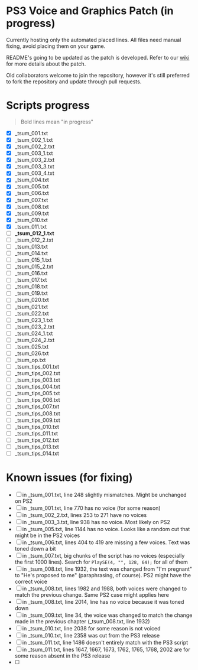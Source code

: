 # PS3 Voice and Graphics Patch (in progress)

Currently hosting only the automated placed lines. All files need manual fixing, avoid placing them on your game.

README's going to be updated as the patch is developed. Refer to our [wiki](https://github.com/07th-mod/guide/wiki) for more details about the patch.

Old collaborators welcome to join the repository, however it's still preferred to fork the repository and update through pull requests.

# Scripts progress

>Bold lines mean "in progress"

- [x] _tsum_001.txt
- [x] _tsum_002_1.txt
- [x] _tsum_002_2.txt
- [x] _tsum_003_1.txt
- [x] _tsum_003_2.txt
- [x] _tsum_003_3.txt
- [x] _tsum_003_4.txt
- [x] _tsum_004.txt
- [x] _tsum_005.txt
- [x] _tsum_006.txt
- [x] _tsum_007.txt
- [x] _tsum_008.txt
- [x] _tsum_009.txt
- [x] _tsum_010.txt
- [x] _tsum_011.txt
- [ ] **_tsum_012_1.txt**
- [ ] _tsum_012_2.txt
- [ ] _tsum_013.txt
- [ ] _tsum_014.txt
- [ ] _tsum_015_1.txt
- [ ] _tsum_015_2.txt
- [ ] _tsum_016.txt
- [ ] _tsum_017.txt
- [ ] _tsum_018.txt
- [ ] _tsum_019.txt
- [ ] _tsum_020.txt
- [ ] _tsum_021.txt
- [ ] _tsum_022.txt
- [ ] _tsum_023_1.txt
- [ ] _tsum_023_2.txt
- [ ] _tsum_024_1.txt
- [ ] _tsum_024_2.txt
- [ ] _tsum_025.txt
- [ ] _tsum_026.txt
- [ ] _tsum_op.txt
- [ ] _tsum_tips_001.txt
- [ ] _tsum_tips_002.txt
- [ ] _tsum_tips_003.txt
- [ ] _tsum_tips_004.txt
- [ ] _tsum_tips_005.txt
- [ ] _tsum_tips_006.txt
- [ ] _tsum_tips_007.txt
- [ ] _tsum_tips_008.txt
- [ ] _tsum_tips_009.txt
- [ ] _tsum_tips_010.txt
- [ ] _tsum_tips_011.txt
- [ ] _tsum_tips_012.txt
- [ ] _tsum_tips_013.txt
- [ ] _tsum_tips_014.txt

# Known issues (for fixing)

- [ ] in _tsum_001.txt, line 248 slightly mismatches. Might be unchanged on PS2
- [ ] in _tsum_001.txt, line 770 has no voice (for some reason)
- [ ] in _tsum_002_2.txt, lines 253 to 271 have no voices
- [ ] in _tsum_003_3.txt, line 938 has no voice. Most likely on PS2
- [ ] in _tsum_005.txt, line 1144 has no voice. Looks like a random cut that might be in the PS2 voices
- [ ] in _tsum_006.txt, lines 404 to 419 are missing a few voices. Text was toned down a bit
- [ ] in _tsum_007.txt, big chunks of the script has no voices (especially the first 1000 lines). Search for ``PlaySE(4, "", 128, 64);`` for all of them
- [ ] in _tsum_008.txt, line 1932, the text was changed from "I'm pregnant" to "He's proposed to me" (paraphrasing, of course). PS2 might have the correct voice
- [ ] in _tsum_008.txt, lines 1982 and 1988, both voices were changed to match the previous change. Same PS2 case might applies here
- [ ] in _tsum_008.txt, line 2014, line has no voice because it was toned down
- [ ] in _tsum_009.txt, line 34, the voice was changed to match the change made in the previous chapter (_tsum_008.txt, line 1932)
- [ ] in _tsum_010.txt, line 2038 for some reason is not voiced
- [ ] in _tsum_010.txt, line 2358 was cut from the PS3 release
- [ ] in _tsum_011.txt, line 1486 doesn't entirely match with the PS3 script
- [ ] in _tsum_011.txt, lines 1647, 1667, 1673, 1762, 1765, 1768, 2002 are for some reason absent in the PS3 release
- [ ] 
